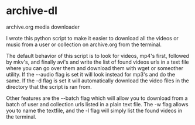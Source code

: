 # archive-dl
archive.org media downloader

I wrote this python script to make it easier to download all the videos or music from a user or collection on archive.org from the terminal.

The default behavior of this script is to look for videos, mp4's first, followed by mkv's, and finally avi's and write the list of found videos urls in a text file where you can go over them and download them with wget or someother utility. If the --audio flag is set it will look instead for mp3's and do the same. If the -d flag is set it will automatically download the video files in the directory that the script is ran from. 

Other features are the --batch flag which will allow you to download from a batch of user and collection urls listed in a plain text file. The -w flag allows you to name the textfile, and the -l flag will simply list the found videos in the terminal.

